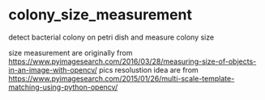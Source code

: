 # colony_size_measurement
detect bacterial colony on petri dish and measure colony size

size measurement are originally from https://www.pyimagesearch.com/2016/03/28/measuring-size-of-objects-in-an-image-with-opencv/
pics resolustion idea are from https://www.pyimagesearch.com/2015/01/26/multi-scale-template-matching-using-python-opencv/

